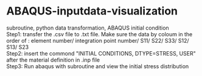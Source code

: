 # ABAQUS-inputdata-visualization
subroutine, python data transformation, ABAQUS initial condition   
Step1: transfer the .csv file to .txt file. Make sure the data by coloum in the order of : element number/ integration point number/ S11/ S22/ S33/ S12/ S13/ S23  
Step2: insert the commond "INITIAL CONDITIONS, DTYPE=STRESS, USER" after the material definition in .inp file  
Step3: Run abaqus with subroutine and view the initial stress distribution
